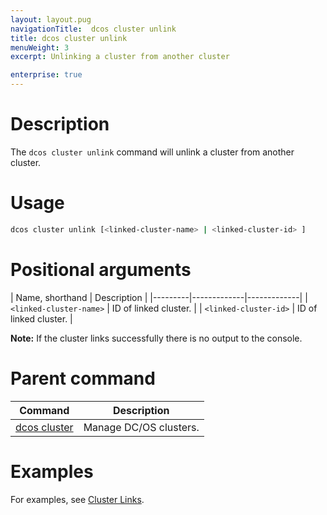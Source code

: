 ```yaml
---
layout: layout.pug
navigationTitle:  dcos cluster unlink
title: dcos cluster unlink
menuWeight: 3
excerpt: Unlinking a cluster from another cluster

enterprise: true
---
```


# Description
The `dcos cluster unlink` command will unlink a cluster from another cluster.

# Usage

```bash
dcos cluster unlink [<linked-cluster-name> | <linked-cluster-id> ]
```

# Positional arguments

| Name, shorthand |  Description |
|---------|-------------|-------------|
| `<linked-cluster-name>`   | ID of linked cluster.  |
| `<linked-cluster-id>`   |  ID of linked cluster.  |

**Note:** If the cluster links successfully there is no output to the console.

# Parent command

| Command | Description |
|---------|-------------|
| [dcos cluster](/1.12/cli/command-reference/dcos-cluster/) | Manage DC/OS clusters. |

# Examples
For examples, see [Cluster Links](/1.12/administering-clusters/multiple-clusters/cluster-links/).

